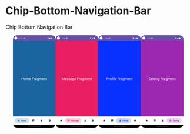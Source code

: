 # Chip-Bottom-Navigation-Bar
Chip Bottom Navigation Bar


<div style="display: flex; flex-wrap: wrap; justify-content: center;">
    <img src="/images/ss_one.png" alt="UI Design" style="width: 23%; height: auto;">
    <img src="/images/ss_two.png" alt="UI Design" style="width: 23%; height: auto;">
    <img src="/images/ss_three.png" alt="UI Design" style="width: 23%; height: auto;">
   <img src="/images/ss_four.png" alt="UI Design" style="width: 23%; height: auto;">
</div>
